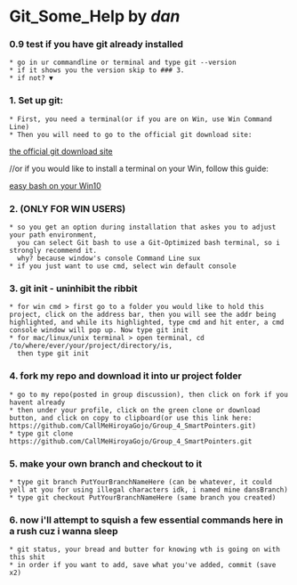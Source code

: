 # Git_Some_Help by *dan*

### 0.9 test if you have git already installed
    * go in ur commandline or terminal and type git --version
    * if it shows you the version skip to ### 3.
    * if not? ▼

### 1. Set up git:
    * First, you need a terminal(or if you are on Win, use Win Command Line)
    * Then you will need to go to the official git download site: 
    
[the official git download site](https://git-scm.com/downloads)

//or if you would like to install a terminal on your Win, follow this guide:

[easy bash on your Win10](https://www.windowscentral.com/how-install-bash-shell-command-line-windows-10)

### 2. (ONLY FOR WIN USERS)
    * so you get an option during installation that askes you to adjust your path environment,
      you can select Git bash to use a Git-Optimized bash terminal, so i strongly recommend it.
      why? because window's console Command Line sux
    * if you just want to use cmd, select win default console

### 3. git init - uninhibit the ribbit 
    * for win cmd > first go to a folder you would like to hold this project, click on the address bar, then you will see the addr being highlighted, and while its highlighted, type cmd and hit enter, a cmd console window will pop up. Now type git init
    * for mac/linux/unix terminal > open terminal, cd /to/where/ever/your/project/directory/is,
      then type git init
 
### 4. fork my repo and download it into ur project folder
    * go to my repo(posted in group discussion), then click on fork if you havent already
    * then under your profile, click on the green clone or download button, and click on copy to clipboard(or use this link here: https://github.com/CallMeHiroyaGojo/Group_4_SmartPointers.git)
    * type git clone https://github.com/CallMeHiroyaGojo/Group_4_SmartPointers.git
    
### 5. make your own branch and checkout to it
    * type git branch PutYourBranchNameHere (can be whatever, it could yell at you for using illegal characters idk, i named mine dansBranch)
    * type git checkout PutYourBranchNameHere (same branch you created)
    
### 6. now i'll attempt to squish a few essential commands here in a rush cuz i wanna sleep
    * git status, your bread and butter for knowing wth is going on with this shit
    * in order if you want to add, save what you've added, commit (save x2)

